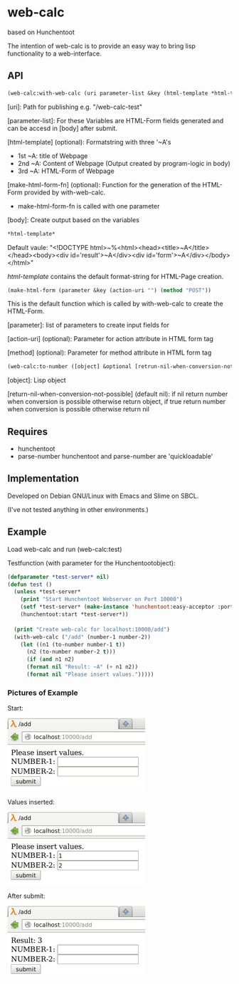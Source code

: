# web-calc 

based on Hunchentoot

The intention of web-calc is to provide an easy way to bring lisp functionality to a web-interface.

## API

```cl
(web-calc:with-web-calc (uri parameter-list &key (html-template *html-template*) (make-html-form-fn make-html-form) ) [body])
```

[uri]: Path for publishing e.g. "/web-calc-test"

[parameter-list]: For these Variables are HTML-Form fields generated and can be accesd in [body] after submit.

[html-template] (optional): Formatstring with three '~A's
* 1st ~A: title of Webpage
* 2nd ~A: Content of Webpage (Output created by program-logic in body)
* 3rd ~A: HTML-Form of Webpage

[make-html-form-fn] (optional): Function for the generation of the HTML-Form provided by with-web-calc.
* make-html-form-fn is called with one parameter 

[body]: Create output based on the variables

```cl
*html-template*
```
Default vaule:  "&lt;!DOCTYPE html>~%&lt;html>&lt;head>&lt;title>~A&lt;/title>&lt;/head>&lt;body>&lt;div id='result'>~A&lt;/div>&lt;div id='form'>~A&lt;/div>&lt;/body>&lt;/html>"

*html-template* contains the default format-string for HTML-Page creation.


```cl
(make-html-form (parameter &key (action-uri "") (method "POST"))
```
This is the default function which is called by with-web-calc to create the HTML-Form.

[parameter]: list of parameters to create input fields for

[action-uri] (optional): Parameter for action attribute in HTML form tag

[method] (optional): Parameter for method attribute in HTML form tag


```cl
(web-calc:to-number ([object] &optional [retrun-nil-when-conversion-not-possible])
```

[object]: Lisp object

[return-nil-when-conversion-not-possible] (default nil): if nil return number when conversion is possible otherwise return object, if true return number when conversion is possible otherwise return nil

## Requires
* hunchentoot
* parse-number
hunchentoot and parse-number are 'quickloadable'

## Implementation
Developed on Debian GNU/Linux with Emacs and Slime on SBCL.

(I've not tested anything in other environments.)

## Example
Load web-calc and run (web-calc:test)


Testfunction (with parameter for the Hunchentootobject):
```cl
(defparameter *test-server* nil)
(defun test ()
  (unless *test-server*
    (print "Start Hunchentoot Webserver on Port 10000")
    (setf *test-server* (make-instance 'hunchentoot:easy-acceptor :port 10000))
    (hunchentoot:start *test-server*))
  
  (print "Create web-calc for localhost:10000/add")
  (with-web-calc ("/add" (number-1 number-2))
    (let ((n1 (to-number number-1 t))
	  (n2 (to-number number-2 t)))
      (if (and n1 n2)
	  (format nil "Result: ~A" (+ n1 n2))
	  (format nil "Please insert values.")))))
```

### Pictures of Example

Start:

![Start](pictures/001-start.png)

Values inserted:

![Values Inserted](pictures/002-values-inserted.png)

After submit:

![After Submit](pictures/003-after-submit.png)

